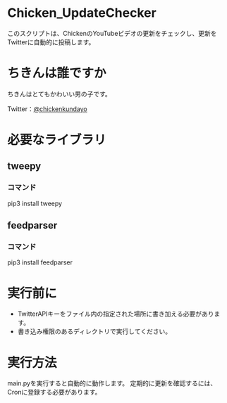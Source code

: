 # Chicken_UpdateChecker
このスクリプトは、ChickenのYouTubeビデオの更新をチェックし、更新をTwitterに自動的に投稿します。

# ちきんは誰ですか
ちきんはとてもかわいい男の子です。

Twitter：[@chickenkundayo](https://twitter.com/chickenkundayo)

# 必要なライブラリ
## tweepy
### コマンド
  pip3 install tweepy
  
## feedparser
### コマンド
  pip3 install feedparser

# 実行前に
 - TwitterAPIキーをファイル内の指定された場所に書き加える必要があります。
 - 書き込み権限のあるディレクトリで実行してください。

# 実行方法
main.pyを実行すると自動的に動作します。 定期的に更新を確認するには、Cronに登録する必要があります。
